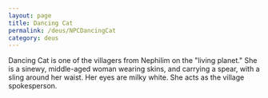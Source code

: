 ```yaml
---
layout: page
title: Dancing Cat
permalink: /deus/NPCDancingCat
category: deus
---
```

Dancing Cat is one of the villagers from Nephilim on the &quot;living planet.&quot; She is a sinewy, middle-aged woman wearing skins, and carrying a spear, with a sling around her waist. Her eyes are milky white. She acts as the village spokesperson.

